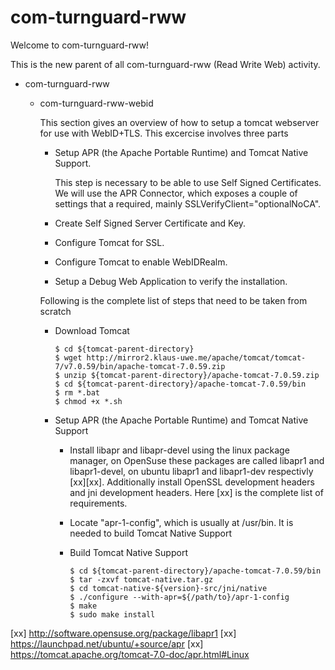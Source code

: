 # com-turnguard-rww

Welcome to com-turnguard-rww!

This is the new parent of all com-turnguard-rww (Read Write Web) activity.

- com-turnguard-rww
  - com-turnguard-rww-webid
  
      This section gives an overview of how to setup a tomcat webserver for use with WebID+TLS. This excercise involves three parts
    * Setup APR (the Apache Portable Runtime) and Tomcat Native Support.
       
      This step is necessary to be able to use Self Signed Certificates. We will use the APR Connector, which exposes a couple of settings that a required, mainly SSLVerifyClient="optionalNoCA". 
    * Create Self Signed Server Certificate and Key.
    * Configure Tomcat for SSL.
    * Configure Tomcat to enable WebIDRealm.
    * Setup a Debug Web Application to verify the installation.
  
    Following is the complete list of steps that need to be taken from scratch
    * Download Tomcat 
    
       `$ cd ${tomcat-parent-directory}`<br/>
       `$ wget http://mirror2.klaus-uwe.me/apache/tomcat/tomcat-7/v7.0.59/bin/apache-tomcat-7.0.59.zip`<br/>
       `$ unzip ${tomcat-parent-directory}/apache-tomcat-7.0.59.zip`<br/>
       `$ cd ${tomcat-parent-directory}/apache-tomcat-7.0.59/bin`<br/>
       `$ rm *.bat`<br/>
       `$ chmod +x *.sh`<br/>
    * Setup APR (the Apache Portable Runtime) and Tomcat Native Support
    
      * Install libapr and libapr-devel using the linux package manager, on OpenSuse these packages are called libapr1 and libapr1-devel, on ubuntu libapr1 and libapr1-dev respectivly [xx][xx]. Additionally install OpenSSL development headers and jni development headers. Here [xx] is the complete list of requirements.
      * Locate "apr-1-config", which is usually at /usr/bin. It is needed to build Tomcat Native Support
      * Build Tomcat Native Support
       
         `$ cd ${tomcat-parent-directory}/apache-tomcat-7.0.59/bin`<br/>
         `$ tar -zxvf tomcat-native.tar.gz`<br/>
         `$ cd tomcat-native-${version}-src/jni/native`<br/>
         `$ ./configure --with-apr=${/path/to}/apr-1-config`<br/>
         `$ make`<br/>
         `$ sudo make install`<br/>




[xx] http://software.opensuse.org/package/libapr1
[xx] https://launchpad.net/ubuntu/+source/apr
[xx] https://tomcat.apache.org/tomcat-7.0-doc/apr.html#Linux
    
    
      
